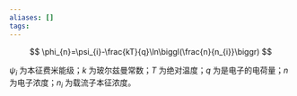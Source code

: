 ```yaml
---
aliases: []
tags:
---
```

$$
\phi_{n}=\psi_{i}-\frac{kT}{q}\ln\biggl(\frac{n}{n_{i}}\biggr)
$$

$\psi_i$ 为本征费米能级；$k$ 为玻尔兹曼常数；$T$ 为绝对温度；$q$ 为是电子的电荷量；$n$ 为电子浓度；$n _{i}$ 为载流子本征浓度。